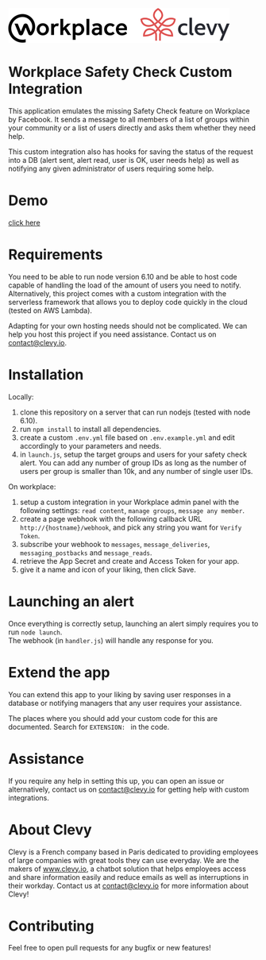 [![Clevy logo](https://raw.githubusercontent.com/Clevyio/workplace-safety-check/master/assets/logo_clevy_workplace.png)](https://www.clevy.io)

# Workplace Safety Check Custom Integration

This application emulates the missing Safety Check feature on Workplace by Facebook. It sends a message to all members of a list of groups within your community or a list of users directly and asks them whether they need help.

This custom integration also has hooks for saving the status of the request into a DB (alert sent, alert read, user is OK, user needs help) as well as notifying any given administrator of users requiring some help.

# Demo

[click here](https://raw.githubusercontent.com/Clevyio/workplace-safety-check/master/assets/safety_check_demo.mp4)

# Requirements

You need to be able to run node version 6.10 and be able to host code capable of handling the load of the amount of users you need to notify.
Alternatively, this project comes with a custom integration with the serverless framework that allows you to deploy code quickly in the cloud (tested on AWS Lambda).

Adapting for your own hosting needs should not be complicated. We can help you host this project if you need assistance. Contact us on contact@clevy.io.

# Installation

Locally:  
1. clone this repository on a server that can run nodejs (tested with node 6.10).
2. run `npm install` to install all dependencies.
3. create a custom `.env.yml` file based on `.env.example.yml` and edit accordingly to your parameters and needs.
4. in `launch.js`, setup the target groups and users for your safety check alert. You can add any number of group IDs as long as the number of users per group is smaller than 10k, and any number of single user IDs.

On workplace:  
1. setup a custom integration in your Workplace admin panel with the following settings: `read content`, `manage groups`, `message any member`.
2. create a page webhook with the following callback URL `http://{hostname}/webhook`, and pick any string you want for `Verify Token`.
3. subscribe your webhook to `messages`, `message_deliveries`, `messaging_postbacks` and `message_reads`.
4. retrieve the App Secret and create and Access Token for your app.
5. give it a name and icon of your liking, then click Save.

# Launching an alert

Once everything is correctly setup, launching an alert simply requires you to run `node launch`.  
The webhook (in `handler.js`) will handle any response for you.

# Extend the app

You can extend this app to your liking by saving user responses in a database or notifying managers that any user requires your assistance.

The places where you should add your custom code for this are documented. Search for `EXTENSION: ` in the code.

# Assistance

If you require any help in setting this up, you can open an issue or alternatively, contact us on contact@clevy.io for getting help with custom integrations.

# About Clevy

Clevy is a French company based in Paris dedicated to providing employees of large companies with great tools they can use everyday. We are the makers of www.clevy.io, a chatbot solution that helps employees access and share information easily and reduce emails as well as interruptions in their workday. Contact us at contact@clevy.io for more information about Clevy!

# Contributing

Feel free to open pull requests for any bugfix or new features!